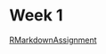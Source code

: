 # Week 1
[RMarkdownAssignment](https://github.com/pjournal/mef03-mclngr/blob/master/RMarkdownAssignment.html)
